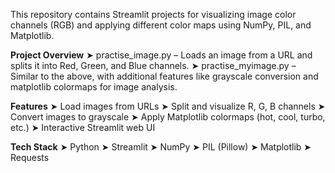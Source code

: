 This repository contains Streamlit projects for visualizing image color channels (RGB) and applying different color maps using NumPy, PIL, and Matplotlib.

**Project Overview**
➤ practise_image.py – Loads an image from a URL and splits it into Red, Green, and Blue channels.
➤ practise_myimage.py – Similar to the above, with additional features like grayscale conversion and matplotlib colormaps for image analysis.

**Features**
➤ Load images from URLs
➤ Split and visualize R, G, B channels
➤ Convert images to grayscale
➤ Apply Matplotlib colormaps (hot, cool, turbo, etc.)
➤ Interactive Streamlit web UI

**Tech Stack**
➤ Python
➤ Streamlit
➤ NumPy
➤ PIL (Pillow)
➤ Matplotlib
➤ Requests

